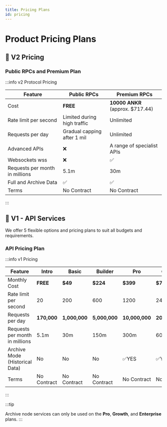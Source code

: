 ```yaml
---
title: Pricing Plans
id: pricing
---
```


# Product Pricing Plans

## 📌 V2 Pricing 

### Public RPCs and Premium Plan

:::info v2 Protocol Pricing


| **Feature**                    | Public RPCs  | Premium RPCs    | 
| ------------------------------ | ----------- | ------------- |
| Cost                           | **FREE**    | **10000 ANKR** (approx. $717.44)      | 
| Rate limit per second          | Limited during high traffic         | Unlimited      | 
| Requests per day               | Gradual capping after 1 mil  | Unlimited |
| Advanced APIs                  | ❌ |A range of specialist APIs |
| Websockets wss                 | ❌ |✅ |
| Requests per month in millions | 5.1m        | 30m           | 
| Full and Archive Data          | ✅          | ✅           |
| Terms                          | No Contract | No Contract   |
:::


## 📌 V1 - API Services

We offer 5 flexible options and pricing plans to suit all budgets and
requirements.

### API Pricing Plan

:::info v1 Pricing


| **Feature**                    | **Intro**   | **Basic**     | **Builder**   | **Pro**     | **Growth**    | **Enterprise**     |
| ------------------------------ | ----------- | ------------- | ------------- | ----------- | ------------- | ------------------ |
| Monthly Cost                   | **FREE**    | **$49**       | **$224**      | **$399**    | **$799**      | **$2500+**         |
| Rate limit per second          | 20           | 200          | 600           | 1200        | 2400          | 500+ (scales to 10,000) |
| Requests per day               | **170,000** | **1,000,000** | **5,000,000** | **10,000,000**| **20,000,000** | **Unlimited**   |
| Requests per month in millions | 5.1m        | 30m           | 150m          | 300m        | 600m          | Unlimited          |
| Archive Mode (Historical Data) | No          | No            | No            | :white_check_mark:YES | :white_check_mark:YES | :white_check_mark:YES |
| Terms                          | No Contract | No Contract   | No Contract   | No Contract  | No Contract  | Contract Required       |
:::


:::tip

Archive node services can only be used on the **Pro**, **Growth**, and **Enterprise** plans.
:::
